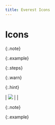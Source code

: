 ```yaml
---
title: Everest Icons
---
```


# Icons


{:.note}



{:.example}



{:.steps}



{:.warn}



{:.hint}



| ![]({{site.wwe_baseurl}}/img/lens.gif) |  |



{:.note}



{:.example}

